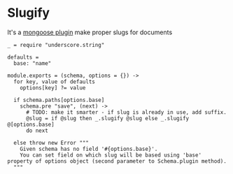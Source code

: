 Slugify
=======

It's a [mongoose plugin][] make proper slugs for documents

    _ = require "underscore.string"

    defaults = 
      base: "name"

    module.exports = (schema, options = {}) ->
      for key, value of defaults
        options[key] ?= value

      if schema.paths[options.base]
        schema.pre "save", (next) ->
          # TODO: make it smarter - if slug is already in use, add suffix.
          @slug = if @slug then _.slugify @slug else _.slugify @[options.base]
          do next
          
      else throw new Error """
        Given schema has no field '#{options.base}'.
        You can set field on which slug will be based using 'base' property of options object (second parameter to Schema.plugin method).
      """

[mongoose plugin]: #